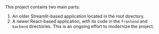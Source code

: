 This project contains two main parts:

1.  An older Streamlit-based application located in the root directory.
2.  A newer React-based application, with its code in the `frontend` and `backend` directories. This is an ongoing effort to modernize the project.
